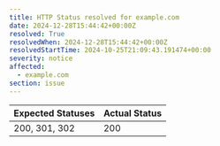 ```yaml
---
title: HTTP Status resolved for example.com
date: 2024-12-28T15:44:42+00:00Z
resolved: True
resolvedWhen: 2024-12-28T15:44:42+00:00Z
resolvedStartTime: 2024-10-25T21:09:43.191474+00:00
severity: notice
affected:
  - example.com
section: issue
---
```


| Expected Statuses | Actual Status  |
|-------------------|----------------|
| 200, 301, 302 | 200 |
